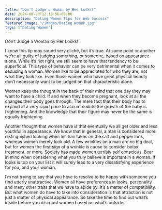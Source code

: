 ```yaml
---
title: "Don’t Judge a Woman by Her Looks!"
date: 2024-08-23T12:16:56-08:00
description: "Dating Women Tips for Web Success"
featured_image: "/images/Dating Women.jpg"
tags: ["Dating Women"]
---
```


Don’t Judge a Woman by Her Looks!


I know this tip may sound very cliché, but it’s true. At some point or another we’re all guilty of judging something, or someone, based on appearance alone. While it’s not right, we still seem to have that tendency to be superficial. This type of behavior can be very detrimental when it comes to seducing a woman. Women like to be appreciated for who they are, not what they look like. Even those women who have great physical beauty don’t necessarily want to be judged on that characteristic alone.

Women keep the thought in the back of their mind that one day they may want to have a child. If and when they become pregnant, look at all the changes their body goes through. The mere fact that their body has to expand at a very rapid pace to accommodate the growth of the baby is frightening. And the knowledge that their figure may never be the same is equally frightening.

Another thought that women have is that eventually we all get older and less youthful in appearance. We know that in general, a man is considered more distinguished looking when his hair takes on the salt and pepper look, whereas women merely look old. A few wrinkles on a man are no big deal, but for women the first sign of a wrinkle is cause to consider botox treatment, or more. Society has made women terribly self conscious. Bear in mind when considering what you truly believe is important in a woman. If looks is top on your list it will surely lead to a very dissatisfying experience for you, and your woman.

I’m not trying to say that you have to resolve to be happy with someone you find utterly unattractive. Women all have preferences in looks, personality and many other traits that we have to abide by. It’s a matter of compatibility. But what women do have to take into consideration is that attraction is not just a matter of physical appearance. So take the time to find out what’s inside before you discount women based on what’s outside.


